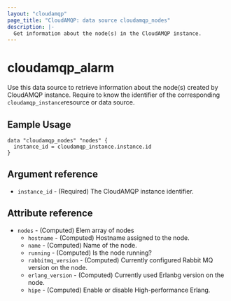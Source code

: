```yaml
---
layout: "cloudamqp"
page_title: "CloudAMQP: data source cloudamqp_nodes"
description: |-
  Get information about the node(s) in the CloudAMQP instance.
---
```


# cloudamqp_alarm

Use this data source to retrieve information about the node(s) created by CloudAMQP instance. Require to know the identifier of the corresponding `cloudamqp_instance`resource or data source.

## Eample Usage

```hcl
data "cloudamqp_nodes" "nodes" {
  instance_id = cloudamqp_instance.instance.id
}
```

## Argument reference

* `instance_id` - (Required) The CloudAMQP instance identifier.

## Attribute reference

* `nodes`               - (Computed) Elem array of nodes
  * `hostname`          - (Computed) Hostname assigned to the node.
  * `name`              - (Computed) Name of the node.
  * `running`           - (Computed) Is the node running?
  * `rabbitmq_version`  - (Computed) Currently configured Rabbit MQ version on the node.
  * `erlang_version`    - (Computed) Currently used Erlanbg version on the node.
  * `hipe`              - (Computed) Enable or disable High-performance Erlang.
